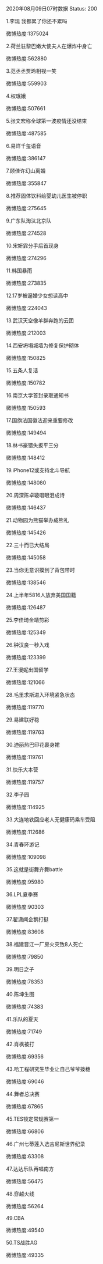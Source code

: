 2020年08月09日07时数据
Status: 200

1.李现 我都累了你还不累吗

微博热度:1375024

2.荷兰驻黎巴嫩大使夫人在爆炸中身亡

微博热度:562880

3.范丞丞贾玲相视一笑

微博热度:559903

4.权珉娥

微博热度:507661

5.张文宏称全球第一波疫情还没结束

微博热度:487585

6.易烊千玺语音

微博热度:386147

7.顾佳许幻山离婚

微博热度:355847

8.推荐固体饮料给婴幼儿医生被停职

微博热度:275645

9.广东队淘汰北京队

微博热度:274528

10.宋妍霏分手后首现身

微博热度:274296

11.韩国暴雨

微博热度:273835

12.17岁被逼婚少女想读高中

微博热度:224043

13.武汉天空像羊群奔跑的云团

微博热度:212003

14.西安坍塌城墙为修复保护砌体

微博热度:150825

15.五条人复活

微博热度:150782

16.南京大学首封录取通知书

微博热度:150593

17.国旗法国徽法迎来重要修改

微博热度:149494

18.林书豪错失扳平三分

微博热度:148412

19.iPhone12或支持北斗导航

微博热度:148080

20.周深陈卓璇唱眼泪成诗

微博热度:146437

21.动物园为熊猫举办成熊礼

微博热度:145426

22.三十而已大结局

微博热度:145058

23.当你无意识摸到了背包带时

微博热度:138546

24.上半年5816人放弃美国国籍

微博热度:126487

25.李佳琦金靖剪彩

微博热度:125349

26.钟汉良一秒入戏

微博热度:123399

27.王漫妮出国留学

微博热度:121066

28.毛里求斯进入环境紧急状态

微博热度:119770

29.易建联好稳

微博热度:119763

30.迪丽热巴印花裹身裙

微博热度:119761

31.快乐大本营

微博热度:119757

32.李子园

微博热度:114925

33.大连地铁回应老人无健康码乘车受阻

微博热度:112686

34.青春环游记

微博热度:109098

35.这就是街舞齐舞battle

微博热度:95980

36.LPL夏季赛

微博热度:90303

37.翟潇闻企鹅打挺

微博热度:83608

38.福建晋江一厂房火灾致8人死亡

微博热度:79850

39.明日之子

微博热度:78353

40.陈坤生图

微博热度:74383

41.乐队的夏天

微博热度:71749

42.肖枫被打

微博热度:69356

43.哈工程研究生毕业让自己爷爷拨穗

微博热度:69046

44.舞者总决赛

微博热度:67865

45.TES锁定常规赛第一

微博热度:66806

46.广州七蒂莲入选吉尼斯世界纪录

微博热度:63308

47.达达乐队再唱南方

微博热度:56475

48.穿越火线

微博热度:56264

49.CBA

微博热度:49540

50.TS战胜AG

微博热度:49335

